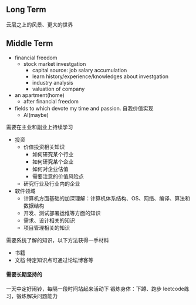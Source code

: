 ## Long Term
云层之上的风景、更大的世界
## Middle Term
- financial freedom
    - stock market investgation
        - capital source: job salary accumulation
        - learn history/experience/knowledges about investgation
        - industry analysis
        - valuation of company
- an apartment(home)
    - after financial freedom
- fields to which devote my time and passion. 自我价值实现
    - AI(maybe)

需要在主业和副业上持续学习
- 投资
    - 价值投资相关知识
        - 如何研究某个行业
        - 如何研究某个企业
        - 如何对企业估值
        - 需要注意的价值风险点
    - 研究行业及行业内的企业
- 软件领域
    - 计算机方面基础的加深理解：计算机体系结构、OS、网络、编译、算法和数据结构
    - 开发、测试部署运维等方面的知识
    - 需求、设计相关的知识
    - 项目管理相关的知识

需要系统了解的知识，以下方法获得一手材料
- 书籍
- 文档
特定知识点可通过论坛博客等

#### 需要长期坚持的
一天中定好闹铃，每隔一段时间站起来活动下
锻炼身体：下蹲、跑步
leetcode练习，锻炼解决问题能力

